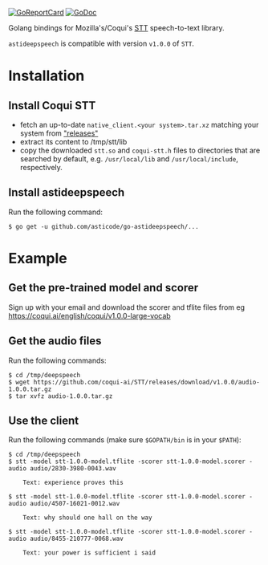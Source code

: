 [![GoReportCard](http://goreportcard.com/badge/github.com/asticode/go-astideepspeech)](http://goreportcard.com/report/github.com/asticode/go-astideepspeech)
[![GoDoc](https://godoc.org/github.com/asticode/go-astideepspeech?status.svg)](https://godoc.org/github.com/asticode/go-astideepspeech)

Golang bindings for Mozilla's/Coqui's [STT](https://github.com/coqui-ai/STT) speech-to-text library.

`astideepspeech` is compatible with version `v1.0.0` of `STT`.

# Installation  
## Install Coqui STT

- fetch an up-to-date `native_client.<your system>.tar.xz` matching your system from ["releases"](https://github.com/coqui-ai/STT/releases/tag/v1.0.0)
- extract its content to /tmp/stt/lib
- copy the downloaded `stt.so` and `coqui-stt.h` files
to directories that are searched by default, e.g. `/usr/local/lib` and
`/usr/local/include`, respectively.

## Install astideepspeech

Run the following command:

    $ go get -u github.com/asticode/go-astideepspeech/...
    
# Example       
## Get the pre-trained model and scorer

Sign up with your email and download the scorer and tflite files from eg https://coqui.ai/english/coqui/v1.0.0-large-vocab
    
## Get the audio files

Run the following commands: 

    $ cd /tmp/deepspeech
    $ wget https://github.com/coqui-ai/STT/releases/download/v1.0.0/audio-1.0.0.tar.gz
    $ tar xvfz audio-1.0.0.tar.gz
    
## Use the client

Run the following commands (make sure `$GOPATH/bin` is in your `$PATH`):

    $ cd /tmp/deepspeech
    $ stt -model stt-1.0.0-model.tflite -scorer stt-1.0.0-model.scorer -audio audio/2830-3980-0043.wav
    
        Text: experience proves this
    
    $ stt -model stt-1.0.0-model.tflite -scorer stt-1.0.0-model.scorer -audio audio/4507-16021-0012.wav
    
        Text: why should one hall on the way
        
    $ stt -model stt-1.0.0-model.tflite -scorer stt-1.0.0-model.scorer -audio audio/8455-210777-0068.wav
    
        Text: your power is sufficient i said
